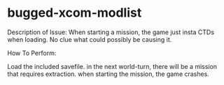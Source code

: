 # bugged-xcom-modlist
Description of Issue:
When starting a mission, the game just insta CTDs when loading. No clue what could possibly be causing it.

How To Perform:

Load the included savefile. in the next world-turn, there will be a mission that requires extraction. when starting the mission, the game crashes.
